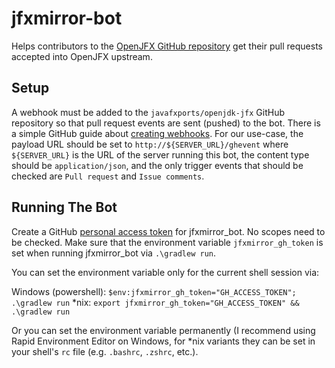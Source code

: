 # jfxmirror-bot

Helps contributors to the [OpenJFX GitHub repository](https://github.com/javafxports/openjdk-jfx) get their pull
requests accepted into OpenJFX upstream.

## Setup

A webhook must be added to the `javafxports/openjdk-jfx` GitHub repository so that pull request events are sent (pushed)
to the bot. There is a simple GitHub guide about [creating webhooks](https://developer.github.com/webhooks/creating/).
For our use-case, the payload URL should be set to `http://${SERVER_URL}/ghevent` where `${SERVER_URL}` is the URL of
the server running this bot, the content type should be `application/json`, and the only trigger events that should be
checked are `Pull request` and `Issue comments`.

## Running The Bot

Create a GitHub [personal access token](https://github.com/settings/tokens) for jfxmirror_bot. No scopes
need to be checked. Make sure that the environment variable `jfxmirror_gh_token` is set when running
jfxmirror_bot via `.\gradlew run`.

You can set the environment variable only for the current shell session via:

Windows (powershell): `$env:jfxmirror_gh_token="GH_ACCESS_TOKEN"; .\gradlew run`
*nix: `export jfxmirror_gh_token="GH_ACCESS_TOKEN" && .\gradlew run`

Or you can set the environment variable permanently (I recommend using Rapid Environment Editor on Windows, for *nix
variants they can be set in your shell's `rc` file (e.g. `.bashrc`, `.zshrc`, etc.).
